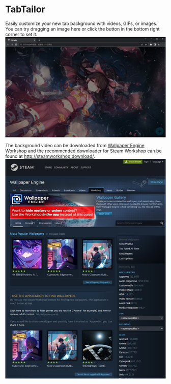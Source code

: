 # TabTailor

Easily customize your new tab background with videos, GIFs, or images. You can try dragging an image here or click the button in the bottom right corner to set it.
![demo.jpg](./src/assets/demo.jpg)

The background video can be downloaded from [Wallpaper Engine Workshop](https://steamcommunity.com/app/431960/workshop/) and the recommended downloader for Steam Workshop can be found at <http://steamworkshop.download/>.
![steam-workshop.jpg](./src/assets/steam-workshop.jpg)
